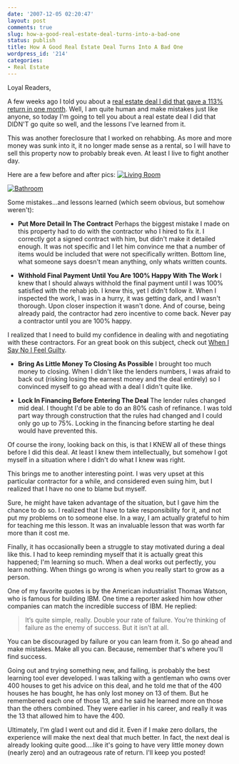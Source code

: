 ```yaml
---
date: '2007-12-05 02:20:47'
layout: post
comments: true
slug: how-a-good-real-estate-deal-turns-into-a-bad-one
status: publish
title: How A Good Real Estate Deal Turns Into A Bad One
wordpress_id: '214'
categories:
- Real Estate
---
```


Loyal Readers,

A few weeks ago I told you about a [real estate deal I did that gave a 113% return in one month](http://brianarmstrong.org/posts/how-i-made-a-113-return-in-one-month-with-real-estate/).  Well, I am quite human and make mistakes just like anyone, so today I'm going to tell you about a real estate deal I did that DIDN'T go quite so well, and the lessons I've learned from it.

This was another foreclosure that I worked on rehabbing.  As more and more money was sunk into it, it no longer made sense as a rental, so I will have to sell this property now to probably break even.  At least I live to fight another day.

Here are a few before and after pics:
[![Living Room](http://s3.amazonaws.com/oldbloguploads/2007/12/11-150x150.jpg)](http://s3.amazonaws.com/oldbloguploads/2007/12/11.jpg)

[![Bathroom](http://s3.amazonaws.com/oldbloguploads/2007/12/21-150x150.jpg)](http://s3.amazonaws.com/oldbloguploads/2007/12/21.jpg)

Some mistakes...and lessons learned (which seem obvious, but somehow weren't):



	
  * **Put More Detail In The Contract**
Perhaps the biggest mistake I made on this property had to do with the contractor who I hired to fix it.  I correctly got a signed contract with him, but didn't make it detailed enough.  It was not specific and I let him convince me that a number of items would be included that were not specifically written.  Bottom line, what someone says doesn't mean anything, only whats written counts.

	
  * **Withhold Final Payment Until You Are 100% Happy With The Work**
I knew that I should always withhold the final payment until I was 100% satisfied with the rehab job.  I knew this, yet I didn't follow it.  When I inspected the work, I was in a hurry, it was getting dark, and I wasn't thorough.  Upon closer inspection it wasn't done.  And of course, being already paid, the contractor had zero incentive to come back.  Never pay a contractor until you are 100% happy.

I realized that I need to build my confidence in dealing with and negotiating with these contractors.  For an great book on this subject, check out [When I Say No I Feel Guilty](http://www.amazon.com/gp/redirect.html?ie=UTF8&location=http%3A%2F%2Fwww.amazon.com%2FWhen-Say-No-Feel-Guilty%2Fdp%2F0553263900%3Fie%3DUTF8%26s%3Dbooks%26qid%3D1196835842%26sr%3D8-2&tag=httpwwwstartb-20&linkCode=ur2&camp=1789&creative=9325).

	
  * **Bring As Little Money To Closing As Possible**
I brought too much money to closing.  When I didn't like the lenders numbers, I was afraid to back out (risking losing the earnest money and the deal entirely) so I convinced myself to go ahead with a deal I didn't quite like.

	
  * **Lock In Financing Before Entering The Deal**
The lender rules changed mid deal.  I thought I'd be able to do an 80% cash of refinance.  I was told part way through construction that the rules had changed and I could only go up to 75%.  Locking in the financing before starting he deal would have prevented this.



Of course the irony, looking back on this, is that I KNEW all of these things before I did this deal.  At least I knew them intellectually, but somehow I got myself in a situation where I didn't do what I knew was right.

This brings me to another interesting point.  I was very upset at this particular contractor for a while, and considered even suing him, but I realized that I have no one to blame but myself.

Sure, he might have taken advantage of the situation, but I gave him the chance to do so.  I realized that I have to take responsibility for it, and not put my problems on to someone else.  In a way, I am actually grateful to him for teaching me this lesson.  It was an invaluable lesson that was worth far more than it cost me.

Finally, it has occasionally been a struggle to stay motivated during a deal like this.  I had to keep reminding myself that it is actually great this happened; I'm learning so much.  When a deal works out perfectly, you learn nothing.  When things go wrong is when you really start to grow as a person.

One of my favorite quotes is by the American industrialist Thomas Watson, who is famous for building IBM.  One time a reporter asked him how other companies can match the incredible success of IBM.  He replied:



> It’s quite simple, really. Double your rate of failure. You’re thinking of failure as the enemy of success. But it isn’t at all.

You can be discouraged by failure or you can learn from it. So go ahead and make mistakes. Make all you can. Because, remember that's where you'll find success.



Going out and trying something new, and failing, is probably the best learning tool ever developed.  I was talking with a gentleman who owns over 400 houses to get his advice on this deal, and he told me that of the 400 houses he has bought, he has only lost money on 13 of them.  But he remembered each one of those 13, and he said he learned more on those than the others combined.  They were earlier in his career, and really it was the 13 that allowed him to have the 400.

Ultimately, I'm glad I went out and did it.  Even if I make zero dollars, the experience will make the next deal that much better.  In fact, the next deal is already looking quite good....like it's going to have very little money down (nearly zero) and an outrageous rate of return.  I'll keep you posted!
